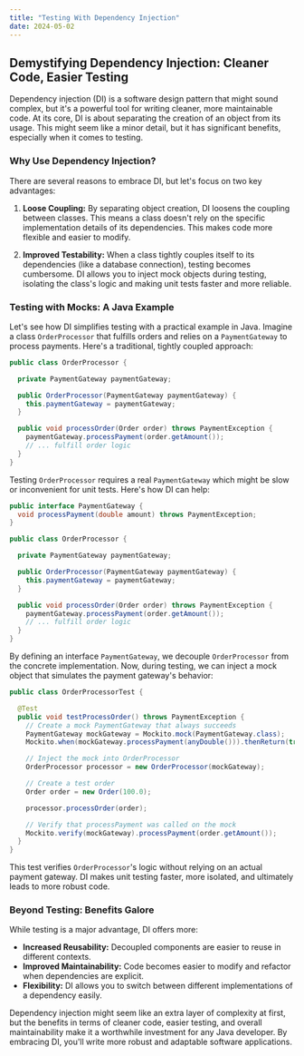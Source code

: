 ```yaml
---
title: "Testing With Dependency Injection"
date: 2024-05-02
---
```


## Demystifying Dependency Injection: Cleaner Code, Easier Testing

Dependency injection (DI) is a software design pattern that might sound complex, 
but it's a powerful tool for writing cleaner, more maintainable code. At its core, 
DI is about separating the creation of an object from its usage. This might seem 
like a minor detail, but it has significant benefits, especially when it comes 
to testing.

### Why Use Dependency Injection?

There are several reasons to embrace DI, but let's focus on two key advantages:

1. **Loose Coupling:** By separating object creation, DI loosens the coupling 
between classes. This means a class doesn't rely on the specific implementation 
details of its dependencies. This makes code more flexible and easier to modify.

2. **Improved Testability:**  When a class tightly couples itself to its 
dependencies (like a database connection), testing becomes cumbersome. DI 
allows you to inject mock objects during testing, isolating the class's logic 
and making unit tests faster and more reliable.

### Testing with Mocks: A Java Example

Let's see how DI simplifies testing with a practical example in Java. Imagine a 
class `OrderProcessor` that fulfills orders and relies on a `PaymentGateway` to 
process payments. Here's a traditional, tightly coupled approach:

```java
public class OrderProcessor {

  private PaymentGateway paymentGateway;

  public OrderProcessor(PaymentGateway paymentGateway) {
    this.paymentGateway = paymentGateway;
  }

  public void processOrder(Order order) throws PaymentException {
    paymentGateway.processPayment(order.getAmount());
    // ... fulfill order logic
  }
}
```

Testing `OrderProcessor` requires a real `PaymentGateway` which might be slow or 
inconvenient for unit tests. Here's how DI can help:

```java
public interface PaymentGateway {
  void processPayment(double amount) throws PaymentException;
}

public class OrderProcessor {

  private PaymentGateway paymentGateway;

  public OrderProcessor(PaymentGateway paymentGateway) {
    this.paymentGateway = paymentGateway;
  }

  public void processOrder(Order order) throws PaymentException {
    paymentGateway.processPayment(order.getAmount());
    // ... fulfill order logic
  }
}
```

By defining an interface `PaymentGateway`, we decouple `OrderProcessor` from the 
concrete implementation. Now, during testing, we can inject a mock object that 
simulates the payment gateway's behavior:

```java
public class OrderProcessorTest {

  @Test
  public void testProcessOrder() throws PaymentException {
    // Create a mock PaymentGateway that always succeeds
    PaymentGateway mockGateway = Mockito.mock(PaymentGateway.class);
    Mockito.when(mockGateway.processPayment(anyDouble())).thenReturn(true);

    // Inject the mock into OrderProcessor
    OrderProcessor processor = new OrderProcessor(mockGateway);

    // Create a test order
    Order order = new Order(100.0);

    processor.processOrder(order);

    // Verify that processPayment was called on the mock
    Mockito.verify(mockGateway).processPayment(order.getAmount());
  }
}
```

This test verifies `OrderProcessor`'s logic without relying on an actual payment 
gateway. DI makes unit testing faster, more isolated, and ultimately leads to 
more robust code.

### Beyond Testing: Benefits Galore

While testing is a major advantage, DI offers more:

* **Increased Reusability:** Decoupled components are easier to reuse in 
different contexts.
* **Improved Maintainability:** Code becomes easier to modify and refactor when 
dependencies are explicit.
* **Flexibility:** DI allows you to switch between different implementations of 
a dependency easily.

Dependency injection might seem like an extra layer of complexity at first, but 
the benefits in terms of cleaner code, easier testing, and overall 
maintainability make it a worthwhile investment for any Java developer. By 
embracing DI, you'll write more robust and adaptable software applications.
